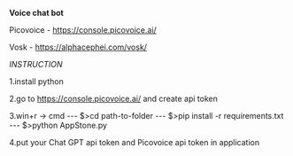 **Voice chat bot**

Picovoice - https://console.picovoice.ai/

Vosk - https://alphacephei.com/vosk/

*INSTRUCTION*

1.install python

2.go to https://console.picovoice.ai/ and create api token

3.win+r -> cmd --- $>cd path-to-folder --- $>pip install -r requirements.txt --- $>python AppStone.py

4.put your Chat GPT api token and Picovoice api token in application
